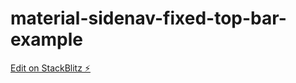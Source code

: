 # material-sidenav-fixed-top-bar-example

[Edit on StackBlitz ⚡️](https://stackblitz.com/edit/material-sidenav-fixed-top-bar-example)